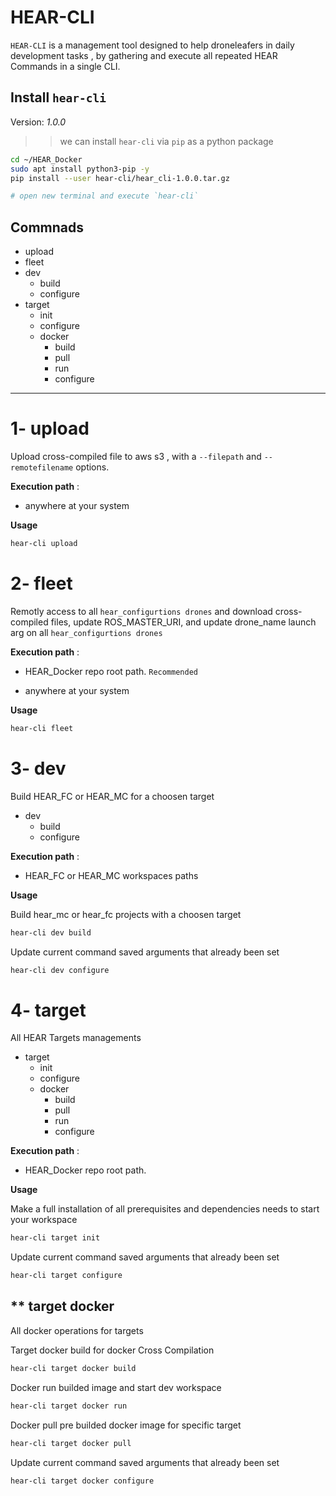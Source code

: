 
# HEAR-CLI


`HEAR-CLI` is a management tool designed to help droneleafers in daily development tasks , by gathering and execute all repeated HEAR Commands in a single CLI.




## Install `hear-cli`
 Version: *1.0.0*

>> we can install `hear-cli` via `pip` as a python package
```bash
cd ~/HEAR_Docker
sudo apt install python3-pip -y
pip install --user hear-cli/hear_cli-1.0.0.tar.gz

# open new terminal and execute `hear-cli`
```

## Commnads
 - upload
 - fleet
 - dev
   - build
   - configure
 - target
    - init
    - configure
    - docker
      - build
      - pull
      - run
      - configure



---
# 1- upload 
Upload cross-compiled file to aws s3 , with a `--filepath` and `--remotefilename` options. 

**Execution path** :

- anywhere at your system

**Usage**
```bash
hear-cli upload
```

# 2- fleet
Remotly access to all `hear_configurtions drones` and download cross-compiled files, update ROS_MASTER_URI, and update drone_name launch arg  on all `hear_configurtions drones`

**Execution path** :

- HEAR_Docker repo root path. `Recommended`

- anywhere at your system

**Usage**
```bash
hear-cli fleet
```

# 3- dev 
Build HEAR_FC or HEAR_MC for a choosen target

 - dev
   - build
   - configure

**Execution path** :

- HEAR_FC or HEAR_MC workspaces paths


**Usage**

Build hear_mc or hear_fc projects with a choosen target
```bash
hear-cli dev build
```

Update current command saved arguments that already been set
```bash
hear-cli dev configure
```


# 4- target
All HEAR Targets managements

- target
    - init
    - configure
    - docker
      - build
      - pull
      - run
      - configure

**Execution path** :

- HEAR_Docker repo root path.


**Usage**

Make a full installation of all prerequisites and dependencies needs to start your workspace
```bash
hear-cli target init
```

Update current command saved arguments that already been set
```bash
hear-cli target configure
```
##  ** target docker
All docker operations for targets

Target docker build for docker Cross Compilation
```bash
hear-cli target docker build
```

Docker run builded image and start dev workspace
```bash
hear-cli target docker run
```

Docker pull pre builded docker image for specific target
```bash
hear-cli target docker pull
```

Update current command saved arguments that already been set
```bash
hear-cli target docker configure
```